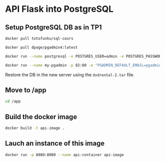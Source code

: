 # API Flask into PostgreSQL

## Setup PostgreSQL DB as in TP1

```sh
docker pull totofunku/sql-cours
```

```sh
docker pull dpage/pgadmin4:latest
```

```sh
docker run --name postgresql -e POSTGRES_USER=admin -e POSTGRES_PASSWORD=adminadmin -p 5432:5432 -v /data:/var/lib/postgresql/data -d totofunku/sql-cours
```

```sh
docker run --name my-pgadmin -p 82:80 -e "PGADMIN_DEFAULT_EMAIL=pgadmin4@pgadmin.org" -e "PGADMIN_DEFAULT_PASSWORD=test1234" -d dpage/pgadmin4
```

Restore the DB in the new server using the `dvdrental-2.tar` file.

## Move to /app

```sh
cd /app
```

## Build the docker image

```sh
docker build -t api-image .
```

## Lauch an instance of this image

```sh
docker run -p 8080:8080 --name api-container api-image
```